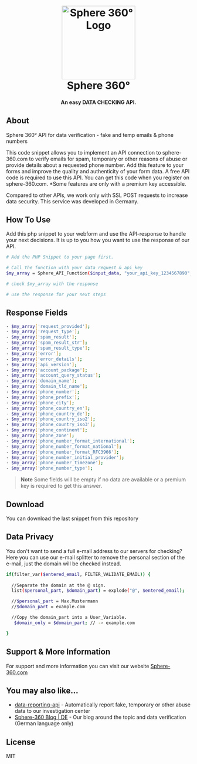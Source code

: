 <h1 align="center">
  <br>
  <a href="https://www.sphere-360.com"><img src="https://www.sphere-360.com/assets/img/sphere/Logo_sphere_360_small.png" alt="Sphere 360° Logo" width="200"></a>
  <br>
  Sphere 360°
  <br>
</h1>

<h4 align="center">An easy DATA CHECKING API.</h4>


## About
Sphere 360° API for data verification - fake and temp emails &amp; phone numbers

This code snippet allows you to implement an API connection to sphere-360.com to verify emails for spam, temporary or other reasons of abuse or provide details about a requested phone number. 
Add this feature to your forms and improve the quality and authenticity of your form data.
A free API code is required to use this API. You can get this code when you register on sphere-360.com.
*Some features are only with a premium key accessible.

Compared to other APIs, we work only with SSL POST requests to increase data security. This service was developed in Germany.


## How To Use

Add this php snippet to your webform and use the API-response to handle your next decisions. It is up to you how you want to use the response of our API.  

```bash
# Add the PHP Snippet to your page first.

# Call the function with your data request & api_key
$my_array = Sphere_API_Function($input_data, "your_api_key_1234567890", true); 

# check $my_array with the response

# use the response for your next steps

```

## Response Fields

```bash
- $my_array['request_provided'];
- $my_array['request_type'];
- $my_array['spam_result'];
- $my_array['spam_result_str'];
- $my_array['spam_result_type'];
- $my_array['error'];
- $my_array['error_details'];
- $my_array['api_version'];
- $my_array['account_package'];
- $my_array['account_query_status'];
- $my_array['domain_name'];
- $my_array['domain_tld_name'];
- $my_array['phone_number'];
- $my_array['phone_prefix'];
- $my_array['phone_city'];
- $my_array['phone_country_en'];
- $my_array['phone_country_de'];
- $my_array['phone_country_iso2'];
- $my_array['phone_country_iso3'];
- $my_array['phone_continent'];
- $my_array['phone_zone'];
- $my_array['phone_number_format_international'];
- $my_array['phone_number_format_national'];
- $my_array['phone_number_format_RFC3966'];
- $my_array['phone_number_initial_provider'];
- $my_array['phone_number_timezone'];
- $my_array['phone_number_type'];
```


> **Note**
> Some fields will be empty if no data are available or a premium key is required to get this answer.


## Download

You can download the last snippet from this repository

## Data Privacy

You don't want to send a full e-mail address to our servers for checking? Here you can use our e-mail splitter to remove the personal section of the e-mail, just the domain will be checked instead.

```bash
if(filter_var($entered_email, FILTER_VALIDATE_EMAIL)) {
	
  //Separate the domain at the @ sign. 
  list($personal_part, $domain_part) = explode("@", $entered_email);

  //$personal_part = Max.Mustermann
  //$domain_part = example.com

  //Copy the domain_part into a User_Variable.
   $domain_only = $domain_part; // -> example.com

}
```

## Support & More Information

For support and more information you can visit our website <a href="https://www.sphere-360.com">Sphere-360.com</a>

## You may also like...

- [data-reporting-api](https://github.com/Sphere-360/) - Automatically report fake, temporary or other abuse data to our investigation center
- [Sphere-360 Blog | DE](https://blog.sphere-360.com/) - Our blog around the topic and data verification (German language only)

## License

MIT
